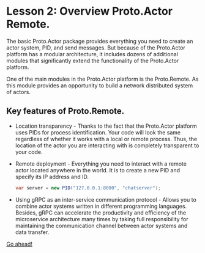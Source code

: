 # Lesson 2: Overview Proto.Actor Remote.

The basic Proto.Actor package provides everything you need to create an actor system, PID, and send messages. But because of the Proto.Actor platform has a modular architecture, it includes dozens of additional modules that significantly extend the functionality of the Proto.Actor platform.

One of the main modules in the Proto.Actor platform is the Proto.Remote. As this module provides an opportunity to build a network distributed system of actors.

## Key features of Proto.Remote.

- Location transparency - Thanks to the fact that the Proto.Actor platform uses PIDs for process identification. Your code will look the same regardless of whether it works with a local or remote process. Thus, the location of the actor you are interacting with is completely transparent to your code.

- Remote deployment - Everything you need to interact with a remote actor located anywhere in the world. It is to create a new PID and specify its IP address and ID. 

  ```csharp
  var server = new PID("127.0.0.1:8000", "chatserver");
  ```

- Using gRPC as an inter-service communication protocol - Allows you to combine actor systems written in different programming languages. Besides, gRPC can accelerate the productivity and efficiency of the microservice architecture many times by taking full responsibility for maintaining the communication channel between actor systems and data transfer.

[Go ahead!](../lesson-3)
